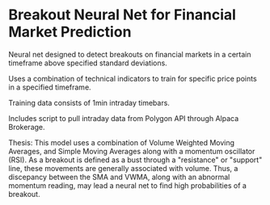 # Breakout Neural Net for Financial Market Prediction
Neural net designed to detect breakouts on financial markets in a certain timeframe above specified standard deviations.

Uses a combination of technical indicators to train for specific price points in a specified timeframe. 

Training data consists of 1min intraday timebars.

Includes script to pull intraday data from Polygon API through Alpaca Brokerage.

Thesis:
This model uses a combination of Volume Weighted Moving Averages, and Simple Moving Averages along with a momentum oscillator (RSI). As a breakout is defined as a bust through a "resistance" or "support" line, these movements are generally associated with volume. Thus, a discepancy between the SMA and VWMA, along with an abnormal momentum reading, may lead a neural net to find high probabilities of a breakout.
